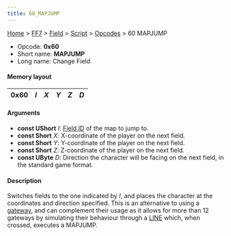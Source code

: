 ```yaml
---
title: 60_MAPJUMP
---
```


[Home](../../../../Main_Page.md) > [FF7](../../../../FF7.md) > [Field](../../../Field.md) > [Script](../../Script.md) > [Opcodes](../Opcodes.md) > 60 MAPJUMP

-   Opcode: **0x60**
-   Short name: **MAPJUMP**
-   Long name: Change Field

#### Memory layout

| 0x60 | *I* | *X* | *Y* | *Z* | *D* |
|------|-----|-----|-----|-----|-----|

#### Arguments

-   **const UShort** *I*: [Field ID](../../Field_List.md) of the map to jump to.
-   **const Short** *X*: X-coordinate of the player on the next field.
-   **const Short** *Y*: Y-coordinate of the player on the next field.
-   **const Short** *Z*: Z-coordinate of the player on the next field.
-   **const UByte** *D*: Direction the character will be facing on the next field, in the standard game format.

#### Description

Switches fields to the one indicated by *I*, and places the character at the coordinates and direction specified. This is an alternative to using a [gateway](FF7/Field/3D_Related "wikilink"), and can complement their usage as it allows for more than 12 gateways by simulating their behaviour through a [LINE](D0_LINE.md) which, when crossed, executes a MAPJUMP.
